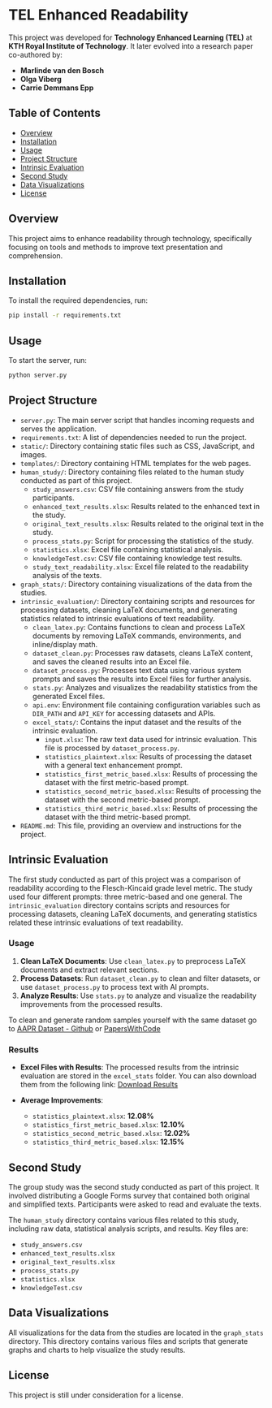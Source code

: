 # TEL Enhanced Readability

This project was developed for **Technology Enhanced Learning (TEL)** at **KTH Royal Institute of Technology**. It later evolved into a research paper co-authored by:  

- **Marlinde van den Bosch**  
- **Olga Viberg**  
- **Carrie Demmans Epp**  

## Table of Contents

- [Overview](#overview)
- [Installation](#installation)
- [Usage](#usage)
- [Project Structure](#project-structure)
- [Intrinsic Evaluation](#intrinsic-evaluation)
- [Second Study](#second-study)
- [Data Visualizations](#data-visualizations)
- [License](#license)

## Overview

This project aims to enhance readability through technology, specifically focusing on tools and methods to improve text presentation and comprehension.

## Installation

To install the required dependencies, run:

```bash
pip install -r requirements.txt
```

## Usage

To start the server, run:

```bash
python server.py
```

## Project Structure

- `server.py`: The main server script that handles incoming requests and serves the application.
- `requirements.txt`: A list of dependencies needed to run the project.
- `static/`: Directory containing static files such as CSS, JavaScript, and images.
- `templates/`: Directory containing HTML templates for the web pages.
- `human_study/`: Directory containing files related to the human study conducted as part of this project.
  - `study_answers.csv`: CSV file containing answers from the study participants.
  - `enhanced_text_results.xlsx`: Results related to the enhanced text in the study.
  - `original_text_results.xlsx`: Results related to the original text in the study.
  - `process_stats.py`: Script for processing the statistics of the study.
  - `statistics.xlsx`: Excel file containing statistical analysis.
  - `knowledgeTest.csv`: CSV file containing knowledge test results.
  - `study_text_readability.xlsx`: Excel file related to the readability analysis of the texts.
- `graph_stats/`: Directory containing visualizations of the data from the studies.
- `intrinsic_evaluation/`: Directory containing scripts and resources for processing datasets, cleaning LaTeX documents, and generating statistics related to intrinsic evaluations of text readability.
  - `clean_latex.py`: Contains functions to clean and process LaTeX documents by removing LaTeX commands, environments, and inline/display math.
  - `dataset_clean.py`: Processes raw datasets, cleans LaTeX content, and saves the cleaned results into an Excel file.
  - `dataset_process.py`: Processes text data using various system prompts and saves the results into Excel files for further analysis.
  - `stats.py`: Analyzes and visualizes the readability statistics from the generated Excel files.
  - `api.env`: Environment file containing configuration variables such as `DIR_PATH` and `API_KEY` for accessing datasets and APIs.
  - `excel_stats/`: Contains the input dataset and the results of the intrinsic evaluation.
    - `input.xlsx`: The raw text data used for intrinsic evaluation. This file is processed by `dataset_process.py`.
    - `statistics_plaintext.xlsx`: Results of processing the dataset with a general text enhancement prompt.
    - `statistics_first_metric_based.xlsx`: Results of processing the dataset with the first metric-based prompt.
    - `statistics_second_metric_based.xlsx`: Results of processing the dataset with the second metric-based prompt.
    - `statistics_third_metric_based.xlsx`: Results of processing the dataset with the third metric-based prompt.
- `README.md`: This file, providing an overview and instructions for the project.

## Intrinsic Evaluation

The first study conducted as part of this project was a comparison of readability according to the Flesch-Kincaid grade level metric. The study used four different prompts: three metric-based and one general.
The `intrinsic_evaluation` directory contains scripts and resources for processing datasets, cleaning LaTeX documents, and generating statistics related these intrinsic evaluations of text readability.

### Usage

1. **Clean LaTeX Documents**: Use `clean_latex.py` to preprocess LaTeX documents and extract relevant sections.
2. **Process Datasets**: Run `dataset_clean.py` to clean and filter datasets, or use `dataset_process.py` to process text with AI prompts.
3. **Analyze Results**: Use `stats.py` to analyze and visualize the readability improvements from the processed results.

To clean and generate random samples yourself with the same dataset go to [AAPR Dataset - Github](https://github.com/lancopku/AAPR) or [PapersWithCode](https://paperswithcode.com/dataset/arxiv-academic-paper-dataset)

### Results

- **Excel Files with Results**: The processed results from the intrinsic evaluation are stored in the `excel_stats` folder. You can also download them from the following link:
  [Download Results](https://drive.google.com/file/d/1QT_9MwBEHgfvzXbYBvtCxmrSjOTucf0C/view?usp=sharing)

- **Average Improvements**:
  - `statistics_plaintext.xlsx`: **12.08%**
  - `statistics_first_metric_based.xlsx`: **12.10%**
  - `statistics_second_metric_based.xlsx`: **12.02%**
  - `statistics_third_metric_based.xlsx`: **12.15%**


## Second Study

The group study was the second study conducted as part of this project. It involved distributing a Google Forms survey that contained both original and simplified texts. Participants were asked to read and evaluate the texts.

The `human_study` directory contains various files related to this study, including raw data, statistical analysis scripts, and results. Key files are:
- `study_answers.csv`
- `enhanced_text_results.xlsx`
- `original_text_results.xlsx`
- `process_stats.py`
- `statistics.xlsx`
- `knowledgeTest.csv`

## Data Visualizations

All visualizations for the data from the studies are located in the `graph_stats` directory. This directory contains various files and scripts that generate graphs and charts to help visualize the study results.

## License

This project is still under consideration for a license.
